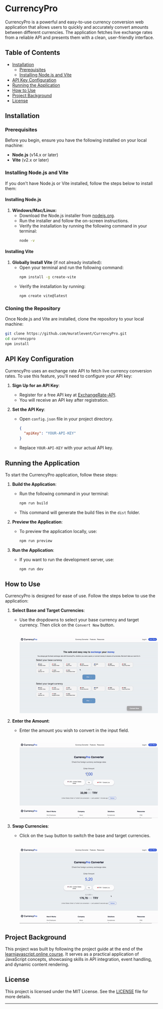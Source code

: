 # CurrencyPro

CurrencyPro is a powerful and easy-to-use currency conversion web application that allows users to quickly and accurately convert amounts between different currencies. The application fetches live exchange rates from a reliable API and presents them with a clean, user-friendly interface.

## Table of Contents

- [Installation](#installation)
    - [Prerequisites](#prerequisites)
    - [Installing Node.js and Vite](#installing-nodejs-and-vite)
- [API Key Configuration](#api-key-configuration)
- [Running the Application](#running-the-application)
- [How to Use](#how-to-use)
- [Project Background](#project-background)
- [License](#license)

## Installation

### Prerequisites

Before you begin, ensure you have the following installed on your local machine:

- **Node.js** (v14.x or later)
- **Vite** (v2.x or later)

### Installing Node.js and Vite

If you don't have Node.js or Vite installed, follow the steps below to install them:

#### Installing Node.js

1. **Windows/Mac/Linux:**
    - Download the Node.js installer from [nodejs.org](https://nodejs.org/).
    - Run the installer and follow the on-screen instructions.
    - Verify the installation by running the following command in your terminal:
      ```bash
      node -v
      ```

#### Installing Vite

1. **Globally Install Vite** (if not already installed):
    - Open your terminal and run the following command:
      ```bash
      npm install -g create-vite
      ```
    - Verify the installation by running:
      ```bash
      npm create vite@latest
      ```

### Cloning the Repository

Once Node.js and Vite are installed, clone the repository to your local machine:

```bash
git clone https://github.com/muratlevent/CurrencyPro.git
cd currencypro
npm install
```

## API Key Configuration

CurrencyPro uses an exchange rate API to fetch live currency conversion rates. To use this feature, you'll need to configure your API key:

1. **Sign Up for an API Key**:
    - Register for a free API key at [ExchangeRate-API](https://www.exchangerate-api.com/).
    - You will receive an API key after registration.

2. **Set the API Key**:
    - Open `config.json` file in your project directory.
      ```json
      {
        "apiKey": "YOUR-API-KEY"
      }
      ```
    - Replace `YOUR-API-KEY` with your actual API key.

## Running the Application

To start the CurrencyPro application, follow these steps:

1. **Build the Application**:
    - Run the following command in your terminal:
      ```bash
      npm run build
      ```
    - This command will generate the build files in the `dist` folder.

2. **Preview the Application**:
    - To preview the application locally, use:
      ```bash
      npm run preview
      ```

3. **Run the Application**:
    - If you want to run the development server, use:
      ```bash
      npm run dev
      ```

## How to Use

CurrencyPro is designed for ease of use. Follow the steps below to use the application:

1. **Select Base and Target Currencies**:
    - Use the dropdowns to select your base currency and target currency. Then click on the `Convert Now` button.
   
        \
      ![WinCondition](media/select.gif)


2. **Enter the Amount**:
    - Enter the amount you wish to convert in the input field.
   
      \
      ![WinCondition](media/amount.gif)
   

3. **Swap Currencies**:
    - Click on the `Swap` button to switch the base and target currencies.
   
      \
      ![WinCondition](media/swap.gif)
   
## Project Background

This project was built by following the project guide at the end of the [learnjavascript.online course](https://learnjavascript.online/projects/currency-pro.html). It serves as a practical application of JavaScript concepts, showcasing skills in API integration, event handling, and dynamic content rendering.

## License

This project is licensed under the MIT License. See the [LICENSE](LICENSE) file for more details.

---